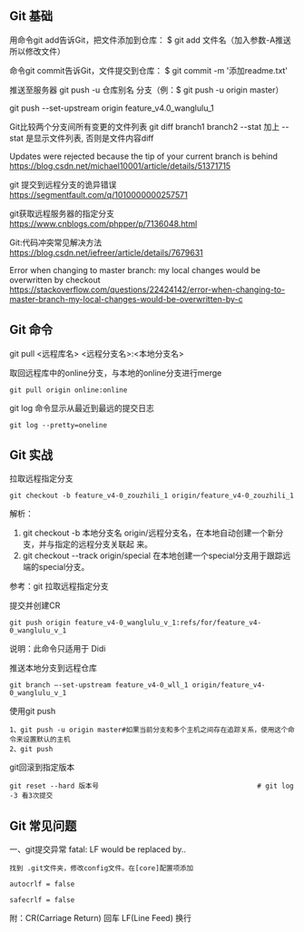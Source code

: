 ## Git 基础

用命令git add告诉Git，把文件添加到仓库：
 $ git add 文件名（加入参数-A推送所以修改文件） 


命令git commit告诉Git，文件提交到仓库： 
$ git commit -m '添加readme.txt' 

推送至服务器
git push -u 仓库别名 分支（例：$ git push -u origin master）

git push --set-upstream origin feature_v4.0_wanglulu_1

Git比较两个分支间所有变更的文件列表
git diff branch1 branch2 --stat
加上 --stat 是显示文件列表, 否则是文件内容diff

Updates were rejected because the tip of your current branch is behind
https://blog.csdn.net/michael10001/article/details/51371715

git 提交到远程分支的诡异错误
https://segmentfault.com/q/1010000000257571

git获取远程服务器的指定分支
https://www.cnblogs.com/phpper/p/7136048.html

Git:代码冲突常见解决方法
https://blog.csdn.net/iefreer/article/details/7679631

Error when changing to master branch: my local changes would be overwritten by checkout
https://stackoverflow.com/questions/22424142/error-when-changing-to-master-branch-my-local-changes-would-be-overwritten-by-c

## Git 命令

 git pull <远程库名> <远程分支名>:<本地分支名> 

取回远程库中的online分支，与本地的online分支进行merge

    git pull origin online:online



git log 命令显示从最近到最远的提交日志

    git log --pretty=oneline


## Git 实战

拉取远程指定分支

    git checkout -b feature_v4-0_zouzhili_1 origin/feature_v4-0_zouzhili_1 

解析：

1. git checkout -b 本地分支名 origin/远程分支名，在本地自动创建一个新分支，并与指定的远程分支关联起
   来。
2. git checkout --track origin/special    在本地创建一个special分支用于跟踪远端的special分支。

参考：git 拉取远程指定分支

提交并创建CR

    git push origin feature_v4-0_wanglulu_v_1:refs/for/feature_v4-0_wanglulu_v_1

说明：此命令只适用于 Didi

推送本地分支到远程仓库

    git branch –-set-upstream feature_v4-0_wll_1 origin/feature_v4-0_wanglulu_v_1

使用git push

    1、git push -u origin master#如果当前分支和多个主机之间存在追踪关系，使用这个命令来设置默认的主机
    2、git push

git回滚到指定版本

    git reset --hard 版本号                                       # git log -3 看3次提交








## Git 常见问题

一、git提交异常 fatal: LF would be replaced by..

```
找到 .git文件夹，修改config文件。在[core]配置项添加

autocrlf = false   

safecrlf = false

```

附：CR(Carriage Return) 回车  LF(Line Feed) 换行


















